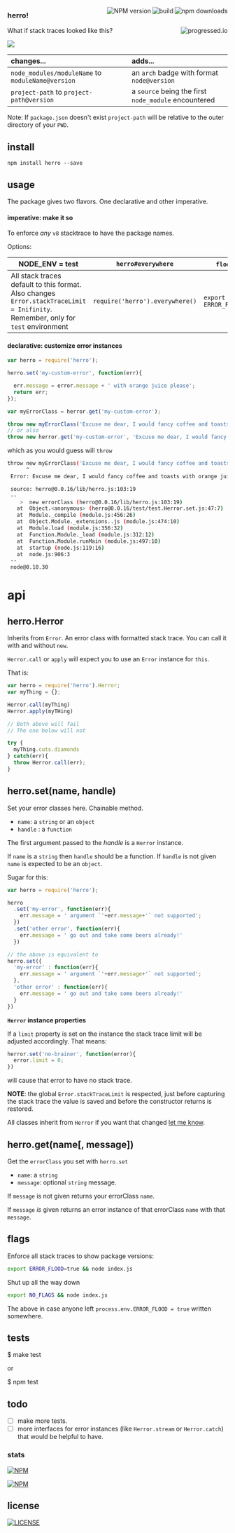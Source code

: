 [<img alt="npm downloads" src="http://img.shields.io/npm/dm/herro.svg?style=flat-square" align="right"/>](http://img.shields.io/npm/dm/herro.svg)
[<img alt="build" src="http://img.shields.io/travis/stringparser/herro/master.svg?style=flat-square" align="right"/>](https://travis-ci.org/stringparser/herro/builds)
[<img alt="NPM version" src="http://img.shields.io/npm/v/herro.svg?style=flat-square" align="right"/>](http://www.npmjs.org/package/herro)

### herro!

[<img alt="progressed.io" src="http://progressed.io/bar/75" align="right"/>](https://github.com/fehmicansaglam/progressed.io)

What if stack traces looked like this?

[<img src="https://raw.githubusercontent.com/stringparser/herro/master/docs/example_stack2.png"  align="center"/>](https://github.com/stringparser/runtime)


 changes...                                          | adds...                        |
:----------------------------------------------------|:--------------------------------------------------------
 `node_modules/moduleName` to `moduleName@version`   | an `arch` badge with format `node@version`
 `project-path` to `project-path@version`            | a `source` being the first `node_module` encountered

Note: If `package.json` doesn't exist `project-path` will be relative to the outer directory of your `PWD`.

## install

```
npm install herro --save
```

## usage

The package gives two flavors. One declarative and other imperative.

#### imperative: make it so

To enforce *any* `v8` stacktrace to have the package names.

Options:

**NODE_ENV = test**                      | **`herro#everywhere`**         | **`flood` flag**
-----------------------------------------|--------------------------------|---------------------------
All stack traces default to this format.<br>Also changes `Error.stackTraceLimit = Inifinity`.<br>Remember, only for `test` environment  | `require('herro').everywhere()` | `export ERROR_FLOOD=true`

#### declarative: customize error instances

```js
var herro = require('herro');

herro.set('my-custom-error', function(err){

  err.message = error.message + ' with orange juice please';
  return err;
});

var myErrorClass = herror.get('my-custom-error');

throw new myErrorClass('Excuse me dear, I would fancy coffee and toasts');
// or also
throw new herror.get('my-custom-error', 'Excuse me dear, I would fancy coffee and toasts')
```

which as you would guess will `throw`

```sh
throw new myErrorClass('Excuse me dear, I would fancy coffee and toasts')
      ^
 Error: Excuse me dear, I would fancy coffee and toasts with orange juice please

 source: herro@0.0.16/lib/herro.js:103:19
 --
    >  new errorClass (herro@0.0.16/lib/herro.js:103:19)
   at  Object.<anonymous> (herro@0.0.16/test/test.Herror.set.js:47:7)
   at  Module._compile (module.js:456:26)
   at  Object.Module._extensions..js (module.js:474:10)
   at  Module.load (module.js:356:32)
   at  Function.Module._load (module.js:312:12)
   at  Function.Module.runMain (module.js:497:10)
   at  startup (node.js:119:16)
   at  node.js:906:3
 --
 node@0.10.30
```

# api

## herro.Herror

Inherits from `Error`. An error class with formatted stack trace. You can call it with and without `new`.

`Herror.call` or `apply` will expect you to use an `Error` instance for `this`.

That is:

```js
var herro = require('herro').Herror;
var myThing = {};

Herror.call(myThing)
Herror.apply(myTHing)

// Both above will fail
// The one below will not

try {
  myThing.cuts.diamonds
} catch(err){
  throw Herror.call(err);
}
```

## herro.set(name, handle)

Set your error classes here. Chainable method.
 - `name`: a `string` or an `object`
 - `handle` : a `function`

The first argument passed to the *handle* is a `Herror` instance.

If `name` is a `string` then `handle` should be a function. If `handle` is not given `name` is expected to be an `object`.

Sugar for this:

```js
var herro = require('herro');

herro
  .set('my-error', function(err){
    err.message = ' argument `'+err.message+'` not supported';
  })
  .set('other error', function(err){
    err.message = ' go out and take some beers already!'
  })

// the above is equivalent to
herro.set({
  'my-error' : function(err){
    err.message = ' argument `'+err.message+'` not supported';
  },
  'other error' : function(err){
    err.message = ' go out and take some beers already!'
  }
})

```

 **`Herror` instance properties**

  If a `limit` property is set on the instance the stack trace limit will be   adjusted accordingly. That means:

  ```js
  herror.set('no-brainer', function(error){
    error.limit = 0;
  })
  ```

 will cause that error to have no stack trace.

  **NOTE**: the global `Error.stackTraceLimit` is respected, just before capturing the stack trace the value is saved and before the constructor returns is restored.


All classes inherit from `Herror` if you want that changed [let me know](https://github.com/stringparser/herro/issues/new).

## herro.get(name[, message])

Get the `errorClass` you set with `herro.set`

  - `name`: a `string`
  - `message`: optional `string` message.

If `message` is not given returns your errorClass `name`.

If `message` *is* given returns an error instance of that errorClass `name` with that `message`.

## flags

Enforce all stack traces to show package versions:

```sh
export ERROR_FLOOD=true && node index.js
```

Shut up all the way down
```sh
export NO_FLAGS && node index.js
```
The above in case anyone left `process.env.ERROR_FLOOD = true` written somewhere.

## tests

  $ make test

or

  $ npm test

## todo

 - [ ] make more tests.
 - [ ] more interfaces for error instances (like `Herror.stream` or `Herror.catch`) that would be helpful to have.

### stats

[<img src="https://nodei.co/npm/herro.png?downloads=true&downloadRank=true&stars=true" alt="NPM" align="center"/>](https://nodei.co/npm/herro)

[<img src="https://nodei.co/npm-dl/herro.png" alt="NPM" align="center"/>](https://nodei.co/npm/herro/)

## license

[<img alt="LICENSE" src="http://img.shields.io/npm/l/herro.svg?style=flat-square"/>](http://opensource.org/licenses/MIT)
